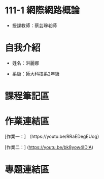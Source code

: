 # 111-1 網際網路概論
- 授課教師：蔡芸琤老師

<h1>自我介紹</h1>

- 姓名：洪麗娜

- 系級：師大科技系2年級

<h1>課程筆記區</h1>

<h1>作業連結區</h1>
[作業一：] （https://youtu.be/RRaEDegEUog）

[作業二：] (https://youtu.be/bk8yow4IDlA)
<h1>專題連結區</h1>
